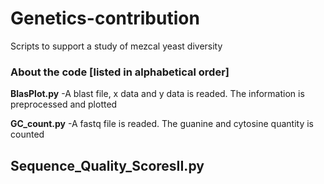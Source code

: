 # Genetics-contribution
Scripts to support a study of mezcal yeast diversity

### About the code [listed in alphabetical order]

**BlasPlot.py**
-A blast file, x data and y data is readed. The information is preprocessed and plotted

**GC_count.py**
-A fastq file is readed. The guanine and cytosine quantity is counted

**Sequence_Quality_ScoresII.py**
-

